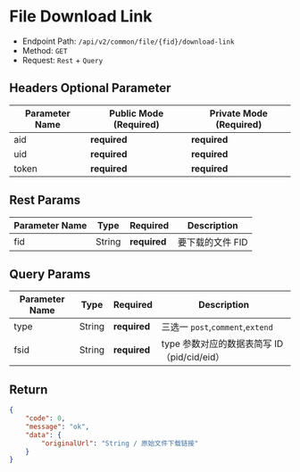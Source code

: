 # File Download Link

- Endpoint Path: `/api/v2/common/file/{fid}/download-link`
- Method: `GET`
- Request: `Rest` + `Query`

## Headers Optional Parameter

| Parameter Name | Public Mode (Required) | Private Mode (Required) |
| --- | --- | --- |
| aid | **required** | **required** |
| uid | **required** | **required** |
| token | **required** | **required** |

## Rest Params

| Parameter Name | Type | Required | Description |
| --- | --- | --- | --- |
| fid | String | **required** | 要下载的文件 FID |

## Query Params

| Parameter Name | Type | Required | Description |
| --- | --- | --- | --- |
| type | String | **required** | 三选一 `post`,`comment`,`extend` |
| fsid | String | **required** | type 参数对应的数据表简写 ID（pid/cid/eid） |

## Return

```json
{
    "code": 0,
    "message": "ok",
    "data": {
        "originalUrl": "String / 原始文件下载链接"
    }
}
```
